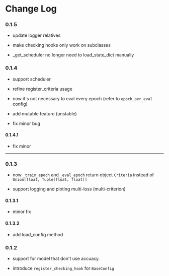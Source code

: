 # Change Log


### 0.1.5

- update logger relatives
- make checking hooks only work on subclasses

- _get_scheduler no longer need to load_state_dict manually


### 0.1.4

- support scheduler

- refine register_criteria usage

- now it's not necessary to eval every epoch (refer to `epoch_per_eval` config)

- add mutable feature (unstable)

- fix minor bug

#### 0.1.4.1

- fix minor

---

### 0.1.3

- now `_train_epoch` and `_eval_epoch` return object `Criteria` instead of `Union[float, Tuple[float, float]]`

- support logging and ploting multi-loss (multi-criterion)

#### 0.1.3.1

- minor fix

#### 0.1.3.2

- add load_config method

### 0.1.2

- support for model that don't use accuacy.

- introduce `register_checking_hook` for `BaseConfig`